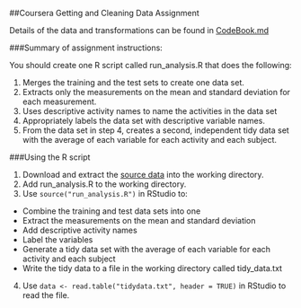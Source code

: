 ##Coursera Getting and Cleaning Data Assignment

Details of the data and transformations can be found in [CodeBook.md]()

###Summary of assignment instructions:

You should create one R script called run_analysis.R that does the following:

1. Merges the training and the test sets to create one data set.
2. Extracts only the measurements on the mean and standard deviation for each measurement.
3. Uses descriptive activity names to name the activities in the data set
4. Appropriately labels the data set with descriptive variable names.
5. From the data set in step 4, creates a second, independent tidy data set with the average of each variable for each activity and each subject.

###Using the R script
1. Download and extract the [source data](https://d396qusza40orc.cloudfront.net/getdata%2Fprojectfiles%2FUCI%20HAR%20Dataset.zip) into the working directory.
2. Add run_analysis.R to the working directory.
3. Use `source("run_analysis.R")` in RStudio to:
  - Combine the training and test data sets into one
  - Extract the measurements on the mean and standard deviation
  - Add descriptive activity names
  - Label the variables
  - Generate a tidy data set with the average of each variable for each activity and each subject
  - Write the tidy data to a file in the working directory called tidy_data.txt 
4. Use `data <- read.table("tidydata.txt", header = TRUE)` in RStudio to read the file.

